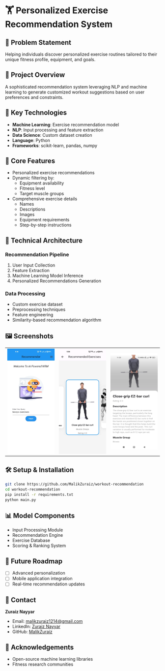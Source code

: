 # 🏋️ Personalized Exercise Recommendation System

## 📝 Problem Statement
Helping individuals discover personalized exercise routines tailored to their unique fitness profile, equipment, and goals.

## 🚀 Project Overview
A sophisticated recommendation system leveraging NLP and machine learning to generate customized workout suggestions based on user preferences and constraints.

## 🔬 Key Technologies
- **Machine Learning**: Exercise recommendation model
- **NLP**: Input processing and feature extraction
- **Data Science**: Custom dataset creation
- **Language**: Python
- **Frameworks**: scikit-learn, pandas, numpy

## 🌟 Core Features
- Personalized exercise recommendations
- Dynamic filtering by:
  - Equipment availability
  - Fitness level
  - Target muscle groups
- Comprehensive exercise details
  - Names
  - Descriptions
  - Images
  - Equipment requirements
  - Step-by-step instructions

## 🧠 Technical Architecture
### Recommendation Pipeline
1. User Input Collection
2. Feature Extraction
3. Machine Learning Model Inference
4. Personalized Recommendations Generation

### Data Processing
- Custom exercise dataset
- Preprocessing techniques
- Feature engineering
- Similarity-based recommendation algorithm

## 🖼️ Screenshots
<table>
  <tr>
    <td>
      <img src="/APP/wrs/assets/img/746b417a-a984-4a51-860e-0e08be85c8b9.jpg" alt="Recommendations Screen" width="300">
    </td>
     <td>
      <img src="/APP/wrs/assets/img/6f1bf8b4-4bd2-4008-9ebf-0c588c0a8166.jpg" alt="Home Screen" width="300">
    </td>
    <td>
      <img src="/APP/wrs/assets/img/WRM2 (2).png" alt="Single Recommendation Detail Screen" width="300">
    </td>
  </tr>
</table>

## 🛠 Setup & Installation
```bash
git clone https://github.com/MalikZuraiz/workout-recommendation
cd workout-recommendation
pip install -r requirements.txt
python main.py
```

## 📊 Model Components
- Input Processing Module
- Recommendation Engine
- Exercise Database
- Scoring & Ranking System

## 🔮 Future Roadmap
- [ ] Advanced personalization
- [ ] Mobile application integration
- [ ] Real-time recommendation updates

## 📧 Contact
**Zuraiz Nayyar**
- Email: malikzuraiz1214@gmail.com
- LinkedIn: [Zuraiz Nayyar](https://www.linkedin.com/in/malik-zuraiz-nayyar-3815a8227/)
- GitHub: [MalikZuraiz](https://github.com/MalikZuraiz)

## 🙏 Acknowledgements
- Open-source machine learning libraries
- Fitness research communities
